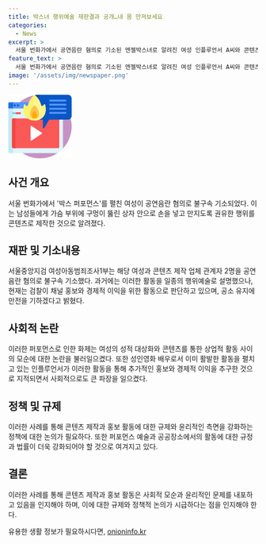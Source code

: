 ```yaml
---
title: 박스녀 행위예술 재판결과 공개…내 몸 만져보세요
categories:
  - News
excerpt: >
  서울 번화가에서 공연음란 혐의로 기소된 엔젤박스녀로 알려진 여성 인플루언서 A씨와 콘텐츠 제작 업체 관계자 2명이 불구속 기소됐다. A씨는 박스를 걸치고 남성들에게 가슴 부위를 만지도록 권유한 퍼포먼스를 영상으로 제작, SNS에 공유했다. 이전에는 행위예술이라 주장한 바 있으나 검찰은 이를 공연음란 혐의로 판단하고 있다. A씨 등은 혐의를 부인했으나, 검찰은 공소유지를 밝히며 징역형을 요구할 예정이라고 전했다.
feature_text: >
  서울 번화가에서 공연음란 혐의로 기소된 엔젤박스녀로 알려진 여성 인플루언서 A씨와 콘텐츠 제작 업체 관계자 2명이 불구속 기소됐다. A씨는 박스를 걸치고 남성들에게 가슴 부위를 만지도록 권유한 퍼포먼스를 영상으로 제작, SNS에 공유했다. 이전에는 행위예술이라 주장한 바 있으나 검찰은 이를 공연음란 혐의로 판단하고 있다. A씨 등은 혐의를 부인했으나, 검찰은 공소유지를 밝히며 징역형을 요구할 예정이라고 전했다.
image: '/assets/img/newspaper.png'
---
```


<p><img src="/assets/img/news.png" alt="rentncar 속보" /></p>

<h2 data-ke-size="size26">사건 개요</h2>

<p data-ke-size="size16">서울 번화가에서 '박스 퍼포먼스'를 펼친 여성이 공연음란 혐의로 불구속 기소되었다. 이는 남성들에게 가슴 부위에 구멍이 뚫린 상자 안으로 손을 넣고 만지도록 권유한 행위를 콘텐츠로 제작한 것으로 알려졌다. </p>

<h2 data-ke-size="size26">재판 및 기소내용</h2>

<p data-ke-size="size16">서울중앙지검 여성아동범죄조사1부는 해당 여성과 콘텐츠 제작 업체 관계자 2명을 공연음란 혐의로 불구속 기소했다. 과거에는 이러한 활동을 일종의 행위예술로 설명했으나, 현재는 검찰이 채널 홍보와 경제적 이익을 위한 활동으로 판단하고 있으며, 공소 유지에 만전을 기하겠다고 밝혔다.</p>

<h2 data-ke-size="size26">사회적 논란</h2>

<p data-ke-size="size16">이러한 퍼포먼스로 인한 화제는 여성의 성적 대상화와 콘텐츠를 통한 상업적 활동 사이의 모순에 대한 논란을 불러일으켰다. 또한 성인영화 배우로서 이미 활발한 활동을 펼치고 있는 인플루언서가 이러한 활동을 통해 추가적인 홍보와 경제적 이익을 추구한 것으로 지적되면서 사회적으로도 큰 파장을 일으켰다.</p>

<h2 data-ke-size="size26">정책 및 규제</h2>

<p data-ke-size="size16">이러한 사례를 통해 콘텐츠 제작과 홍보 활동에 대한 규제와 윤리적인 측면을 강화하는 정책에 대한 논의가 필요하다. 또한 퍼포먼스 예술과 공공장소에서의 활동에 대한 규정과 법률이 더욱 강화되어야 할 것으로 여겨지고 있다.</p>

<h2 data-ke-size="size26">결론</h2>

<p data-ke-size="size16">이러한 사례를 통해 콘텐츠 제작과 홍보 활동은 사회적 모순과 윤리적인 문제를 내포하고 있음을 인지해야 하며, 이에 대한 규제와 정책적 논의가 시급하다는 점을 인지해야 한다.</p>
유용한 생활 정보가 필요하시다면, <a href="https://onioninfo.kr" rel="dofollow">onioninfo.kr</a>


